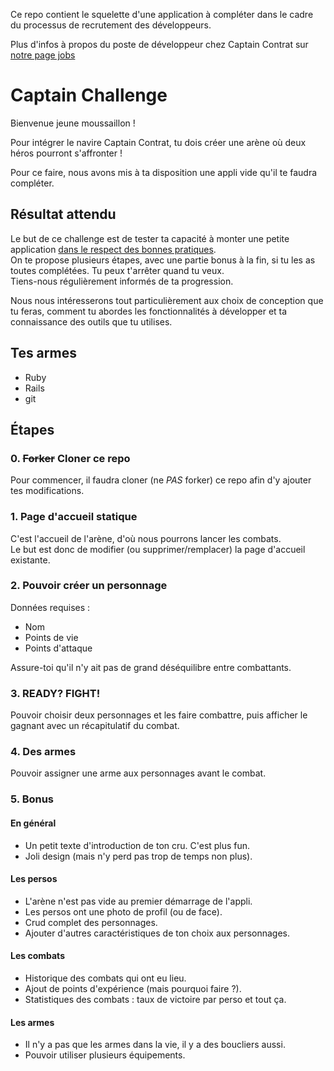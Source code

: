Ce repo contient le squelette d'une application à compléter dans le cadre du processus de recrutement des développeurs.

Plus d'infos à propos du poste de développeur chez Captain Contrat sur [notre page jobs](https://jobs.captaincontrat.com/)

# Captain Challenge

Bienvenue jeune moussaillon !

Pour intégrer le navire Captain Contrat, tu dois créer une arène où deux héros pourront s'affronter !

Pour ce faire, nous avons mis à ta disposition une appli vide qu'il te faudra compléter.

## Résultat attendu

Le but de ce challenge est de tester ta capacité à monter une petite application [dans le respect des bonnes pratiques](https://medium.com/captain-contrat-tech).  
On te propose plusieurs étapes, avec une partie bonus à la fin, si tu les as toutes complétées. Tu peux t'arrêter quand tu veux.  
Tiens-nous régulièrement informés de ta progression.

Nous nous intéresserons tout particulièrement aux choix de conception que tu feras, comment tu abordes les fonctionnalités à développer et ta connaissance des outils que tu utilises.

## Tes armes

- Ruby
- Rails
- git

## Étapes

### 0. ~~Forker~~ Cloner ce repo

Pour commencer, il faudra cloner (ne *PAS* forker) ce repo afin d'y ajouter tes modifications.

### 1. Page d'accueil statique

C'est l'accueil de l'arène, d'où nous pourrons lancer les combats.  
Le but est donc de modifier (ou supprimer/remplacer) la page d'accueil existante.

### 2. Pouvoir créer un personnage

Données requises :

- Nom
- Points de vie
- Points d'attaque

Assure-toi qu'il n'y ait pas de grand déséquilibre entre combattants.  

### 3. READY? FIGHT!

Pouvoir choisir deux personnages et les faire combattre, puis afficher le gagnant avec un récapitulatif du combat.

### 4. Des armes

Pouvoir assigner une arme aux personnages avant le combat.

### 5. Bonus

#### En général
- Un petit texte d'introduction de ton cru. C'est plus fun.
- Joli design (mais n'y perd pas trop de temps non plus).

#### Les persos
- L'arène n'est pas vide au premier démarrage de l'appli.
- Les persos ont une photo de profil (ou de face).
- Crud complet des personnages.
- Ajouter d'autres caractéristiques de ton choix aux personnages.

#### Les combats
- Historique des combats qui ont eu lieu.
- Ajout de points d'expérience (mais pourquoi faire ?).
- Statistiques des combats : taux de victoire par perso et tout ça.

#### Les armes
- Il n'y a pas que les armes dans la vie, il y a des boucliers aussi.
- Pouvoir utiliser plusieurs équipements.
